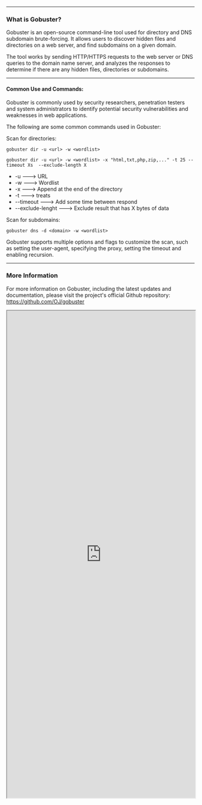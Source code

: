--- ---
<h3>What is Gobuster?</h3>

Gobuster is an open-source command-line tool used for directory and DNS subdomain brute-forcing. It allows users to discover hidden files and directories on a web server, and find subdomains on a given domain.

The tool works by sending HTTP/HTTPS requests to the web server or DNS queries to the domain name server, and analyzes the responses to determine if there are any hidden files, directories or subdomains.

---
<h4>Common Use and Commands:</h4>
Gobuster is commonly used by security researchers, penetration testers and system administrators to identify potential security vulnerabilities and weaknesses in web applications.

The following are some common commands used in Gobuster:

Scan for directories: 
```
gobuster dir -u <url> -w <wordlist>

gobuster dir -u <url> -w <wordlist> -x "html,txt,php,zip,..." -t 25 --timeout Xs  --exclude-length X
```
- -u                                                     ---> URL
- -w                                                    ---> Wordlist
- -x                                                     ---> Append at the end of the directory
- -t                                                     ---> treats
- --timeout                                        ---> Add some time between respond
- --exclude-lenght                            ---> Exclude result that has X bytes of data

Scan for subdomains:
```
gobuster dns -d <domain> -w <wordlist>
```

Gobuster supports multiple options and flags to customize the scan, such as setting the user-agent, specifying the proxy, setting the timeout and enabling recursion.

---
<h3>More Information</h3>

For more information on Gobuster, including the latest updates and documentation, please visit the project's official Github repository: https://github.com/OJ/gobuster

<iframe src="https://github.com/OJ/gobuster" width="100%" height="1300"></iframe>

